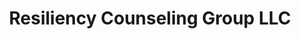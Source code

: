 ---
title: Resiliency Counseling Group LLC
bg_image: /assets/images/hero-image.png
section: hero
weight: 1 
---
